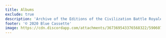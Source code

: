 ```yaml
---
title: Albums
exclude: true
description: 'Archive of the Editions of the Civilization Battle Royale'
footer: '© 2020 Blue Cassette'
image: https://cdn.discordapp.com/attachments/367369543376568322/590607288377802782/CBR_Logo.png
---
```


<Editions />
